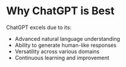 # Why ChatGPT is Best

ChatGPT excels due to its:

- Advanced natural language understanding
- Ability to generate human-like responses
- Versatility across various domains
- Continuous learning and improvement

